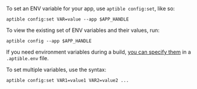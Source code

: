 To set an ENV variable for your app, use `aptible config:set`, like so:

    aptible config:set VAR=value --app $APP_HANDLE

To view the existing set of ENV variables and their values, run:

    aptible config --app $APP_HANDLE

If you need environment variables during a build, [you can specify them](/support/topics/paas/how-to-access-environment-variables-inside-dockerfile) in a `.aptible.env` file.

To set multiple variables, use the syntax:

```bash
aptible config:set VAR1=value1 VAR2=value2 ...
```

